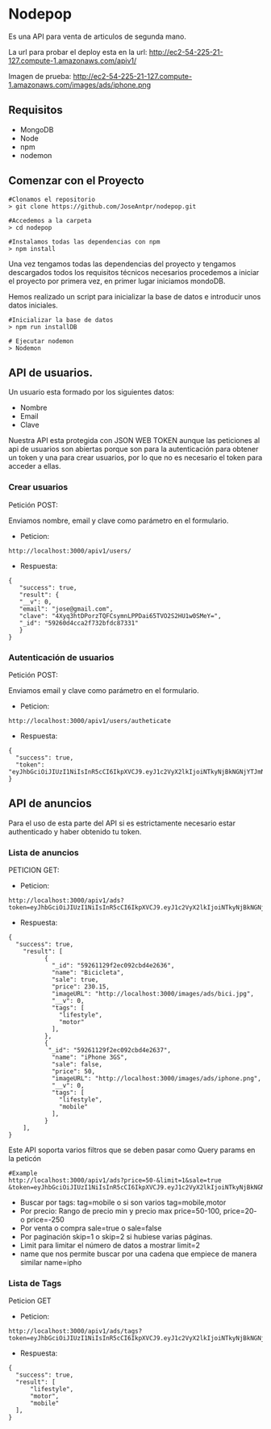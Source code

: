 # Nodepop

Es una API para venta de articulos de segunda mano.

La url para probar el deploy esta en la url: http://ec2-54-225-21-127.compute-1.amazonaws.com/apiv1/

Imagen de prueba: http://ec2-54-225-21-127.compute-1.amazonaws.com/images/ads/iphone.png

## Requisitos

- MongoDB
- Node
- npm
- nodemon

## Comenzar con el Proyecto

```
#Clonamos el repositorio
> git clone https://github.com/JoseAntpr/nodepop.git

#Accedemos a la carpeta
> cd nodepop

#Instalamos todas las dependencias con npm
> npm install
```

Una vez tengamos todas las dependencias del proyecto y tengamos descargados
todos los requisitos técnicos necesarios procedemos a iniciar el proyecto por
primera vez, en primer lugar iniciamos mondoDB.

Hemos realizado un script para inicializar la base de datos e introducir unos
datos iniciales.

```
#Inicializar la base de datos
> npm run installDB

# Ejecutar nodemon
> Nodemon
```

## API de usuarios.
 
 Un usuario esta formado por los siguientes datos:
 
 - Nombre
 - Email
 - Clave
 
 Nuestra API esta protegida con JSON WEB TOKEN aunque las peticiones al api de
 usuarios son abiertas porque son para la autenticación para obtener un token 
 y una para crear usuarios, por lo que no es necesario el token para acceder 
 a ellas.
 
 ### Crear usuarios
 
 Petición POST: 
 
 Enviamos nombre, email y clave como parámetro en el formulario.
 
 - Peticion:
 
 ```
http://localhost:3000/apiv1/users/
 ```
 
 - Respuesta:
 ```
 {
    "success": true,
    "result": {
    "__v": 0,
    "email": "jose@gmail.com",
    "clave": "4Xyq3htDPorzTQFCsymnLPPDai65TVO2S2HU1w0SMeY=",
    "_id": "59260d4cca2f732bfdc87331"
    }
 }

 ```
 
 ### Autenticación de usuarios
 
 Petición POST: 
  
  Enviamos email y clave  como parámetro en el formulario.
  
  - Peticion:
  
  ```
 http://localhost:3000/apiv1/users/autheticate
  ```
  
  - Respuesta:
  ```
  {
    "success": true,
    "token": "eyJhbGciOiJIUzI1NiIsInR5cCI6IkpXVCJ9.eyJ1c2VyX2lkIjoiNTkyNjBkNGNjYTJmNzMyYmZkYzg3MzMxIiwiaWF0IjoxNDk1NjY2MTAxLCJleHAiOjE0OTU4Mzg5MDF9.oZuSfWgEjPC0nlEdHJAdc8PS4_9rg0qZpRXw7gxyBhA"
  }
 
  ```
  
  ## API de anuncios
  
  Para el uso de esta parte del API si es estrictamente necesario estar authenticado
  y haber obtenido tu token.
  
  ### Lista de anuncios
  
  PETICION GET: 
  
  - Peticion:
  
  ```
  http://localhost:3000/apiv1/ads?token=eyJhbGciOiJIUzI1NiIsInR5cCI6IkpXVCJ9.eyJ1c2VyX2lkIjoiNTkyNjBkNGNjYTJmNzMyYmZkYzg3MzMxIiwiaWF0IjoxNDk1NjY2MTAxLCJleHAiOjE0OTU4Mzg5MDF9.oZuSfWgEjPC0nlEdHJAdc8PS4_9rg0qZpRXw7gxyBhA
  ```
  - Respuesta: 
  ```
  {
    "success": true,
      "result": [
            {
              "_id": "59261129f2ec092cbd4e2636",
              "name": "Bicicleta",
              "sale": true,
              "price": 230.15,
              "imageURL": "http://localhost:3000/images/ads/bici.jpg",
              "__v": 0,
              "tags": [
                "lifestyle",
                "motor"
              ],
            },
            {
             "_id": "59261129f2ec092cbd4e2637",
              "name": "iPhone 3GS",
              "sale": false,
              "price": 50,
              "imageURL": "http://localhost:3000/images/ads/iphone.png",
              "__v": 0,
              "tags": [
                "lifestyle",
                "mobile"
              ],
            }
      ],
  }
  ```
  
  Este API soporta varios filtros que se deben pasar como Query params en la peticón 
  
  ```
  #Example
  http://localhost:3000/apiv1/ads?price=50-&limit=1&sale=true
  &token=eyJhbGciOiJIUzI1NiIsInR5cCI6IkpXVCJ9.eyJ1c2VyX2lkIjoiNTkyNjBkNGNjYTJmNzMyYmZkYzg3MzMxIiwiaWF0IjoxNDk1NjY2MTAxLCJleHAiOjE0OTU4Mzg5MDF9.oZuSfWgEjPC0nlEdHJAdc8PS4_9rg0qZpRXw7gxyBhA
  ```
  
  - Buscar por tags: tag=mobile o si son varios tag=mobile,motor
  - Por precio: Rango de precio min y precio max price=50-100, price=20-  o price=-250
  - Por venta o compra sale=true o sale=false
  - Por paginación skip=1 o skip=2 si hubiese varias páginas.
  - Limit para limitar el número de datos a mostrar limit=2
  - name que nos permite buscar por una cadena que empiece de manera similar name=ipho
  
  ### Lista de Tags
  
  Peticion GET
  
  - Peticion:
  ```
  http://localhost:3000/apiv1/ads/tags?token=eyJhbGciOiJIUzI1NiIsInR5cCI6IkpXVCJ9.eyJ1c2VyX2lkIjoiNTkyNjBkNGNjYTJmNzMyYmZkYzg3MzMxIiwiaWF0IjoxNDk1NjY2MTAxLCJleHAiOjE0OTU4Mzg5MDF9.oZuSfWgEjPC0nlEdHJAdc8PS4_9rg0qZpRXw7gxyBhA
  ```
  
  - Respuesta:
  
  ```
  {
    "success": true,
    "result": [
        "lifestyle",
        "motor",
        "mobile"
    ],
  }
  ```
  
 


